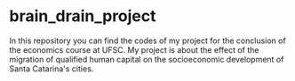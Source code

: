 # brain_drain_project
In this repository you can find the codes of my project for the conclusion of the economics course at UFSC. My project is about the effect of the migration of qualified human capital on the socioeconomic development of Santa Catarina's cities.
